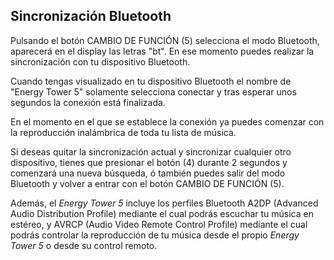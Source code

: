 ## Sincronización Bluetooth

Pulsando el botón CAMBIO DE FUNCIÓN (5) selecciona el modo Bluetooth, aparecerá en el display las letras "bt".
En ese momento puedes realizar la sincronización con tu dispositivo Bluetooth.

Cuando tengas visualizado en tu dispositivo Bluetooth el nombre de "Energy Tower 5" solamente selecciona conectar y tras esperar unos segundos la conexión está finalizada.

En el momento en el que se establece la conexión ya puedes comenzar con la reproducción inalámbrica de toda tu lista de música.

Si deseas quitar la sincronización actual y sincronizar cualquier otro dispositivo, tienes que presionar el botón (4) durante 2 segundos y comenzará una nueva búsqueda, ó también puedes salir del modo Bluetooth y volver a entrar con el botón CAMBIO DE FUNCIÓN (5).

Además, el *Energy Tower 5* incluye los perfiles Bluetooth A2DP (Advanced Audio Distribution Profile) mediante el cual podrás escuchar tu música en estéreo, y AVRCP (Audio Video Remote Control Profile) mediante el cual podrás controlar la reproducción de tu música desde el propio *Energy Tower 5* o desde su control remoto.

